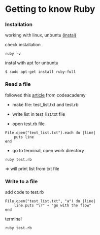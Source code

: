 # Getting to know Ruby 

### Installation 

working with linux, unbuntu [(instal)](https://www.ruby-lang.org/en/documentation/installation/)

check installation 
```
ruby -v 
```

instal with apt for unbuntu 
```
$ sudo apt-get install ruby-full
```

### Read a file 
followed this [article](https://www.codecademy.com/articles/writing-to-file-ruby) from codeacademy

- make file: test_list.txt and test.rb
- write list in test_list.txt file

- open test.rb file 
```
File.open("text_list.txt").each do |line|
    puts line
end 
```

- go to terminal, open work directory 

```
ruby test.rb
```

=> will print list from txt file 

### Write to a file 

add code to test.rb

```
File.open("test_list.txt", "a") do |line|
    line.puts "\r" + "go with the flow"
end 
```

terminal 

```
ruby test.rb
```
